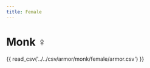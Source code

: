 ```yaml
---
title: Female
---
```


# Monk :female_sign:

{{ read_csv('../../csv/armor/monk/female/armor.csv') }}
